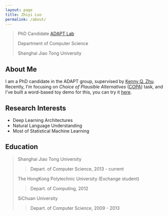 ```yaml
---
layout: page
title: Zhiyi Luo
permalink: /about/
---
```


> PhD Candidate [ADAPT Lab](http://adapt.seiee.sjtu.edu.cn/)
>
> Department of Computer Science
>
> Shanghai Jiao Tong University

About Me
--------------
I am a PhD candidate in the ADAPT group, supervised by [Kenny Q. Zhu](http://www.cs.sjtu.edu.cn/~kzhu/). Recently, I'm focusing on *Choice of Plausible Alternatives* ([COPA](http://people.ict.usc.edu/~gordon/copa.html)) task, and I've built a word-based toy demo for this, you can try it [here](http://adapt.seiee.sjtu.edu.cn/~jessie/demo/ceprobq.html).

Research Interests
-------------
* Deep Learning Architectures
* Natural Language Understanding
* Most of Statistical Machine Learning

Education
----------------
> Shanghai Jiao Tong University
>> Depart. of Computer Science, 2013 - current
>
> The HongKong Polytechnic University (Exchange student)
>> Depart. of Computing, 2012
>
> SiChuan University
>> Depart. of Computer Science, 2009 - 2013


